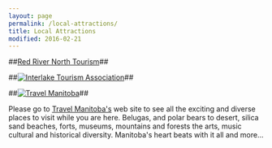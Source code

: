 ```yaml
---
layout: page
permalink: /local-attractions/
title: Local Attractions
modified: 2016-02-21
---
```


<div class="pagination" markdown="1">

##[Red River North Tourism](http://www.redrivernorthtourism.com/)##

##[![Interlake Tourism Association](../images/sponsors/interlake-tourism-association.png)](http://www.interlaketourism.com/)##

##[![Travel Manitoba](../images/travel-manitoba.jpg)](http://www.travelmanitoba.com/)##

Please go to [Travel Manitoba's](http://www.travelmanitoba.com/) web site to see all the exciting and
diverse places to visit while you are here. Belugas, and polar bears to desert,
silica sand beaches, forts, museums, mountains and forests the arts, music
cultural and historical diversity. Manitoba's heart beats with it all and
more...


</div>
